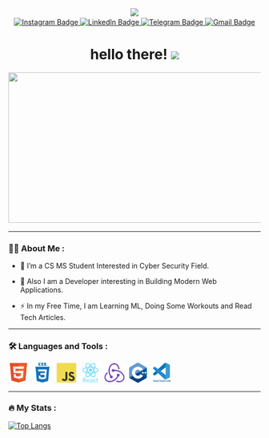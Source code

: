 <div id="header" align="center">
  <img src="https://media.giphy.com/media/yidUzlbqM0WI7yUdKE/giphy.gif" width="200"/>
</div>
<div id="badges" align="center">
  <a href="https://instagram.com/bachinin.the">
    <img src="https://img.shields.io/badge/Instagram-E4405F?style=for-the-badge&logo=instagram&logoColor=white" alt="Instagram Badge"/>
  </a>
  <a href="https://linkedin.com/in/andrei-bachinin">
    <img src="https://img.shields.io/badge/LinkedIn-blue?style=for-the-badge&logo=linkedin&logoColor=white" alt="LinkedIn Badge"/>
  </a>
  <a href="https://t.me/r4sk01">
    <img src="https://img.shields.io/badge/Messenger-00B2FF?style=for-the-badge&logo=messenger&logoColor=white" alt="Telegram Badge"/>
  </a>
  <a href="mailto:limbus727@gmail.com">
    <img src="https://img.shields.io/badge/Gmail-D14836?style=for-the-badge&logo=gmail&logoColor=white" alt="Gmail Badge"/>
  </a>
</div>
<h1 align="center">
  hello there!
  <img src="https://media.giphy.com/media/T6nxuWttJ8RSGifSm1/giphy.gif" width="50px"/>
</h1>
<div align="center">
  <img src="https://media.giphy.com/media/xkmQfH1TB0dLW/giphy.gif" width="600" height="300"/>
</div>

---

### :man_technologist: About Me :

- :telescope: I’m a CS MS Student Interested in Cyber Security Field.

- :seedling: Also I am a Developer interesting in Building Modern Web Applications.

- :zap: In my Free Time, I am Learning ML, Doing Some Workouts and Read Tech Articles.

---

### :hammer_and_wrench: Languages and Tools :

<div>
  <img src="https://github.com/devicons/devicon/blob/master/icons/html5/html5-original.svg" title="HTML5" alt="HTML" width="40" height="40"/>&nbsp;
  <img src="https://github.com/devicons/devicon/blob/master/icons/css3/css3-plain-wordmark.svg"  title="CSS3" alt="CSS" width="40" height="40"/>&nbsp;
  <img src="https://github.com/devicons/devicon/blob/master/icons/javascript/javascript-original.svg" title="JavaScript" alt="JavaScript" width="40" height="40"/>&nbsp;
  <img src="https://github.com/devicons/devicon/blob/master/icons/react/react-original-wordmark.svg" title="React" alt="React" width="40" height="40"/>&nbsp;
  <img src="https://github.com/devicons/devicon/blob/master/icons/redux/redux-original.svg" title="Redux" alt="Redux " width="40" height="40"/>&nbsp;
  <img src="https://github.com/devicons/devicon/blob/master/icons/cplusplus/cplusplus-original.svg" title="cplusplus " alt="cplusplus " width="40" height="40"/>&nbsp;
  <img src="https://github.com/devicons/devicon/blob/master/icons/vscode/vscode-original-wordmark.svg" title="VScode " alt="VScode " width="40" height="40"/>&nbsp;
</div>

---

### :fire: My Stats :

[![Top Langs](https://github-readme-stats.vercel.app/api/top-langs/?username=r4sk01&layout=compact&theme=vision-friendly-dark)](https://github.com/anuraghazra/github-readme-stats)
